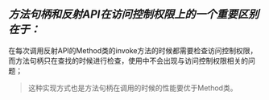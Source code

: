 *方法句柄和反射API在访问控制权限上的一个重要区别在于：*
---
在每次调用反射API的Method类的invoke方法的时候都需要检查访问控制权限，而方法句柄只在查找的时候进行检查，使用中不会出现与访问控制权限相关的问题；
>这种实现方式也是方法句柄在调用的时候的性能要优于Method类。